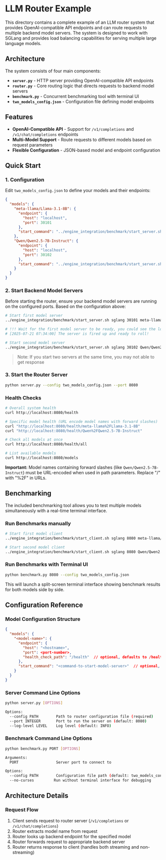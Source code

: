 # LLM Router Example

This directory contains a complete example of an LLM router system that provides OpenAI-compatible API endpoints and can route requests to multiple backend model servers. The system is designed to work with SGLang and provides load balancing capabilities for serving multiple large language models.

## Architecture

The system consists of four main components:

- **`server.py`** - HTTP server providing OpenAI-compatible API endpoints
- **`router.py`** - Core routing logic that directs requests to backend model servers
- **`benchmark.py`** - Concurrent benchmarking tool with terminal UI
- **`two_models_config.json`** - Configuration file defining model endpoints

## Features

- **OpenAI-Compatible API** - Support for `/v1/completions` and `/v1/chat/completions` endpoints
- **Multi-Model Support** - Route requests to different models based on request parameters
- **Flexible Configuration** - JSON-based model and endpoint configuration

## Quick Start

### 1. Configuration

Edit `two_models_config.json` to define your models and their endpoints:

```json
{
  "models": {
    "meta-llama/Llama-3.1-8B": {
      "endpoint": {
        "host": "localhost",
        "port": 30101
      },
      "start_command": "../engine_integration/benchmark/start_server.sh sglang 30101 meta-llama/Llama-3.1-8B"
    },
    "Qwen/Qwen2.5-7B-Instruct": {
      "endpoint": {
        "host": "localhost",
        "port": 30102
      },
      "start_command": "../engine_integration/benchmark/start_server.sh sglang 30102 Qwen/Qwen2.5-7B-Instruct"
    }
  }
}
```

### 2. Start Backend Model Servers

Before starting the router, ensure your backend model servers are running on the configured ports. Based on the configuration above:

```bash
# Start first model server
../engine_integration/benchmark/start_server.sh sglang 30101 meta-llama/Llama-3.1-8B

# !!! Wait for the first model server to be ready, you could see the log in the terminal
# [2025-07-21 07:34:00] The server is fired up and ready to roll!

# Start second model server
../engine_integration/benchmark/start_server.sh sglang 30102 Qwen/Qwen2.5-7B-Instruct
```
> Note: If you start two servers at the same time, you may not able to get response

### 3. Start the Router Server

```bash
python server.py --config two_models_config.json --port 8080
```

### Health Checks
```bash
# Overall system health
curl http://localhost:8080/health

# Specific model health (URL encode model names with forward slashes)
curl "http://localhost:8080/health/meta-llama%2FLlama-3.1-8B"
curl "http://localhost:8080/health/Qwen%2FQwen2.5-7B-Instruct"

# Check all models at once
curl http://localhost:8080/health/all

# List available models
curl http://localhost:8080/models
```

**Important:** Model names containing forward slashes (like `Qwen/Qwen2.5-7B-Instruct`) must be URL-encoded when used in path parameters. Replace "/" with "%2F" in URLs.

## Benchmarking

The included benchmarking tool allows you to test multiple models simultaneously with a real-time terminal interface.

### Run Benchmarks manually

```bash
# Start first model client
../engine_integration/benchmark/start_client.sh sglang 8080 meta-llama/Llama-3.1-8B

# Start second model client
../engine_integration/benchmark/start_client.sh sglang 8080 Qwen/Qwen2.5-7B-Instruct
```

### Run Benchmarks with Terminal UI

```bash
python benchmark.py 8080 --config two_models_config.json
```

This will launch a split-screen terminal interface showing benchmark results for both models side by side.

## Configuration Reference

### Model Configuration Structure

```json
{
  "models": {
    "<model-name>": {
      "endpoint": {
        "host": "<hostname>",
        "port": <port-number>,
        "health_check_path": "/health"  // optional, defaults to /health
      },
      "start_command": "<command-to-start-model-server>"  // optional, for documentation
    }
  }
}
```

### Server Command Line Options

```bash
python server.py [OPTIONS]

Options:
  --config PATH        Path to router configuration file (required)
  --port INTEGER       Port to run the server on (default: 8080)
  --log-level LEVEL    Log level (default: INFO)
```

### Benchmark Command Line Options

```bash
python benchmark.py PORT [OPTIONS]

Arguments:
  PORT                 Server port to connect to

Options:
  --config PATH        Configuration file path (default: two_models_config.json)
  --no-curses         Run without terminal interface for debugging
```

## Architecture Details

### Request Flow

1. Client sends request to router server (`/v1/completions` or `/v1/chat/completions`)
2. Router extracts model name from request
3. Router looks up backend endpoint for the specified model
4. Router forwards request to appropriate backend server
5. Router returns response to client (handles both streaming and non-streaming)
